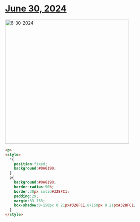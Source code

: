 # [June 30, 2024](https://cssbattle.dev/play/4XeKjWpR9qfuTcmJLLdP)

<img src="https://firebasestorage.googleapis.com/v0/b/cssbattleapp.appspot.com/o/user%2Fummd3POvEDfFyeFvVdOMG3OOrwE2%2Ftargets%2Ftarget_PDuXkf3@2x.png?alt=media" width="400" alt="6-30-2024" />

```html
<p>
<style>
  *{
    position:fixed;
    background:#0A6190;
  }
  p{
    background:#0A6190;
    border-radius:50%;
    border:30px solid#328FC1;
    padding:29;
    margin:83 133;
    box-shadow:0-150px 0 21px#328FC1,0+150px 0 21px#328FC1;
  }
</style>
```
